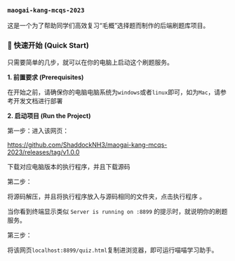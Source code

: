 ### `maogai-kang-mcqs-2023`

这是一个为了帮助同学们高效复习“毛概”选择题而制作的后端刷题库项目。

### 🚀 快速开始 (Quick Start)

只需要简单的几步，就可以在你的电脑上启动这个刷题服务。

**1. 前置要求 (Prerequisites)**

在开始之前，请确保你的电脑电脑系统为`windows`或者`linux`即可，如为`Mac`，请参考开发文档进行部署

**2. 启动项目 (Run the Project)**

第一步：进入该网页：

https://github.com/ShaddockNH3/maogai-kang-mcqs-2023/releases/tag/v1.0.0

下载对应电脑版本的执行程序，并且下载源码

第二步：

将源码解压，并且将执行程序放入与源码相同的文件夹，点击执行程序 。

当你看到终端显示类似 `Server is running on :8899` 的提示时，就说明你的刷题服务。

第三步：

将该网页`localhost:8899/quiz.html`复制进浏览器，即可运行喵喵学习助手。
